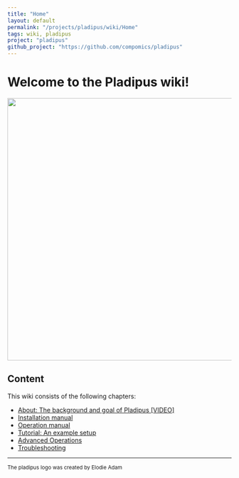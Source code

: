 ```yaml
---
title: "Home"
layout: default
permalink: "/projects/pladipus/wiki/Home"
tags: wiki, pladipus
project: "pladipus"
github_project: "https://github.com/compomics/pladipus"
---
```


# Welcome to the Pladipus wiki!

<img src="https://github.com/compomics/pladipus/wiki/Pladipus_ad.png" width="590">

## Content

This wiki consists of the following chapters:

* [About: The background and goal of Pladipus [VIDEO]](https://github.com/compomics/pladipus/wiki/0.-About)
* [Installation manual](https://github.com/compomics/pladipus/wiki/1.-Installation)
* [Operation manual](https://github.com/compomics/pladipus/wiki/2.-Manual)
* [Tutorial: An example setup](https://github.com/compomics/pladipus/wiki/3.-Tutorial)
* [Advanced Operations](https://github.com/compomics/pladipus/wiki/4.-Advanced-Operations)
* [Troubleshooting](https://github.com/compomics/pladipus/wiki/5.-Troubleshooting)

----

<sub>The pladipus logo was created by Elodie Adam</sub>
